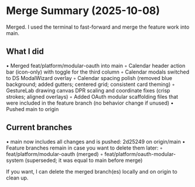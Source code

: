 # Merge Summary (2025-10-08)

Merged. I used the terminal to fast-forward and merge the feature work into main.

## What I did
•  Merged feat/platform/modular-oauth into main
  ◦  Calendar header action bar (icon-only) with toggle for the third column
  ◦  Calendar modals switched to DS ModalWizard overlay
  ◦  Calendar spacing polish (removed blue background; added gutters; centered grid; consistent card theming)
  ◦  GestureLab drawing canvas DPR scaling and coordinate fixes (crisp strokes; aligned overlays)
  ◦  Added OAuth modular scaffolding files that were included in the feature branch (no behavior change if unused)
•  Pushed main to origin

## Current branches
•  main now includes all changes and is pushed: 2d25249 on origin/main
•  Feature branches remain in case you want to delete them later:
  ◦  feat/platform/modular-oauth (merged)
  ◦  feat/platform/oauth-modular-system (superseded; it was equal to main before merge)

If you want, I can delete the merged branch(es) locally and on origin to clean up.

